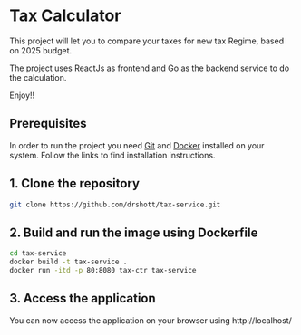 # Tax Calculator

This project will let you to compare your taxes for new tax Regime, based on 2025 budget.

The project uses ReactJs as frontend and Go as the backend service to do the calculation.

Enjoy!!

## Prerequisites

In order to run the project you need [Git](https://git-scm.com/downloads) and [Docker](https://www.docker.com/get-started/) installed on your system.
Follow the links to find installation instructions.

## 1. Clone the repository

```sh
git clone https://github.com/drshott/tax-service.git
```

## 2. Build and run the image using Dockerfile

```sh
cd tax-service
docker build -t tax-service .
docker run -itd -p 80:8080 tax-ctr tax-service
```

## 3. Access the application

You can now access the application on your browser using http://localhost/
